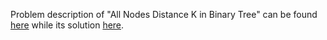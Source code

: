 Problem description of "All Nodes Distance K in Binary Tree" can be found [here](https://leetcode.com/problems/all-nodes-distance-k-in-binary-tree/) while its solution [here](https://github.com/aurimas13/Solutions-To-Problems/blob/main/LeetCode/Python%20Solutions/All%20Paths%20From%20Source%20to%20Target/all.py).